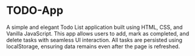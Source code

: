 # TODO-App
A simple and elegant Todo List application built using HTML, CSS, and Vanilla JavaScript. This app allows users to add, mark as completed, and delete tasks with seamless UI interaction. All tasks are persisted using localStorage, ensuring data remains even after the page is refreshed.
